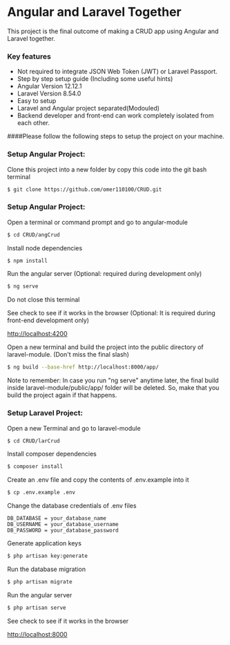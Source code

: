 # Angular and Laravel Together
This project is the final outcome of making a CRUD app using Angular and Laravel together.

### Key features

 * Not required to integrate JSON Web Token (JWT) or Laravel Passport.
 * Step by step setup guide (Including some useful hints)
 * Angular Version 12.12.1
 * Laravel Version 8.54.0
 * Easy to setup
 * Laravel and Angular project separated(Modouled)
 * Backend developer and front-end can work completely isolated from each other.

####Please follow the following steps to setup the project on your machine.

### Setup Angular Project:

Clone this project into a new folder by copy this code into the git bash terminal
```sh
$ git clone https://github.com/omer110100/CRUD.git
```
 
### Setup Angular Project:
Open a terminal or command prompt and go to angular-module
```sh
$ cd CRUD/angCrud
```

Install node dependencies
```sh
$ npm install
```

Run the angular server (Optional: required during development only)
```sh
$ ng serve
```
Do not close this terminal

See check to see if it works in the browser (Optional: It is required during front-end development only)

[http://localhost:4200](http://localhost:4200/)



Open a new terminal and build the project into the public directory of laravel-module. (Don't miss the final slash)
```sh
$ ng build --base-href http://localhost:8000/app/
```
Note to remember: In case you run "ng serve" anytime later, the final build inside laravel-module/public/app/ folder will be deleted. So, make that you build the project again if that happens.


### Setup Laravel Project:

Open a new Terminal and go to laravel-module
```sh
$ cd CRUD/larCrud
```

Install composer dependencies
```sh
$ composer install
```

Create an .env file and copy the contents of .env.example into it
```sh
$ cp .env.example .env
```


Change the database credentials of .env files
```
DB_DATABASE = your_database_name
DB_USERNAME = your_database_username
DB_PASSWORD = your_database_password
```

Generate application keys
```sh
$ php artisan key:generate
```

Run the database migration
```sh
$ php artisan migrate
```

Run the angular server
```sh
$ php artisan serve
```


See check to see if it works in the browser

[http://localhost:8000](http://localhost:8000/)


